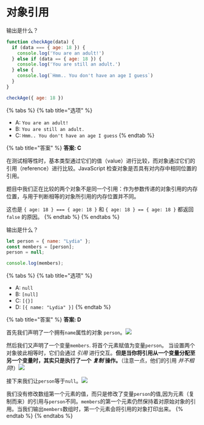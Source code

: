 # 对象引用

输出是什么？

```javascript
function checkAge(data) {
  if (data === { age: 18 }) {
    console.log('You are an adult!')
  } else if (data == { age: 18 }) {
    console.log('You are still an adult.')
  } else {
    console.log(`Hmm.. You don't have an age I guess`)
  }
}

checkAge({ age: 18 })
```

{% tabs %}
{% tab title="选项" %}
* A: `You are an adult!`
* B: `You are still an adult.`
* C: `Hmm.. You don't have an age I guess`
{% endtab %}

{% tab title="答案" %}
**答案: C**

在测试相等性时，基本类型通过它们的值（value）进行比较，而对象通过它们的引用（reference）进行比较。JavaScript 检查对象是否具有对内存中相同位置的引用。

题目中我们正在比较的两个对象不是同一个引用：作为参数传递的对象引用的内存位置，与用于判断相等的对象所引用的内存位置并不同。

这也是 `{ age: 18 } === { age: 18 }` 和 `{ age: 18 } == { age: 18 }` 都返回 `false` 的原因。
{% endtab %}
{% endtabs %}

输出是什么？

```javascript
let person = { name: "Lydia" };
const members = [person];
person = null;

console.log(members);
```

{% tabs %}
{% tab title="选项" %}
* A: `null`
* B: `[null]`
* C: `[{}]`
* D: `[{ name: "Lydia" }]`
{% endtab %}

{% tab title="答案" %}
**答案: D**

首先我们声明了一个拥有`name`属性的对象 `person`。[![](https://camo.githubusercontent.com/18ec11730a406fb1ea8fe7e4f0cea77d8fe33dd0/68747470733a2f2f692e696d6775722e636f6d2f544d4c314d62532e706e67)](https://camo.githubusercontent.com/18ec11730a406fb1ea8fe7e4f0cea77d8fe33dd0/68747470733a2f2f692e696d6775722e636f6d2f544d4c314d62532e706e67)

然后我们又声明了一个变量`members`. 将首个元素赋值为变量`person`。 当设置两个对象彼此相等时，它们会通过 _引用_ 进行交互。**但是当你将引用从一个变量分配至另一个变量时，其实只是执行了一个** _**复制**_ **操作。**（注意一点，他们的引用 _并不相同_!）[![](https://camo.githubusercontent.com/a775ede4cce9b143614b05f06e4afac49ee4aab0/68747470733a2f2f692e696d6775722e636f6d2f465347354b33462e706e67)](https://camo.githubusercontent.com/a775ede4cce9b143614b05f06e4afac49ee4aab0/68747470733a2f2f692e696d6775722e636f6d2f465347354b33462e706e67)

接下来我们让`person`等于`null`。[![](https://camo.githubusercontent.com/a13998111c61325f557b40db37d77a054fa76407/68747470733a2f2f692e696d6775722e636f6d2f73596a63734d542e706e67)](https://camo.githubusercontent.com/a13998111c61325f557b40db37d77a054fa76407/68747470733a2f2f692e696d6775722e636f6d2f73596a63734d542e706e67)

我们没有修改数组第一个元素的值，而只是修改了变量`person`的值,因为元素（复制而来）的引用与`person`不同。`members`的第一个元素仍然保持着对原始对象的引用。当我们输出`members`数组时，第一个元素会将引用的对象打印出来。
{% endtab %}
{% endtabs %}

